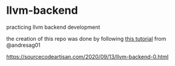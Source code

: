 # llvm-backend
practicing llvm backend development

the creation of this repo was done by following [this tutorial](https://sourcecodeartisan.com/2020/09/13/llvm-backend-0.html) from @andresag01 


https://sourcecodeartisan.com/2020/09/13/llvm-backend-0.html
